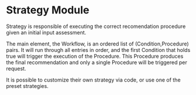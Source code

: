 # Strategy Module

Strategy is responsible of executing the correct recomendation procedure given an initial input assessment.

The main element, the Workflow, is an ordered list of (Condition,Procedure) pairs. It will run through
all entries in order, and the first Condition that holds true will trigger the execution of the Procedure.
This Procedure produces the final recommendation and only a single Procedure will be triggered per request.

It is possible to customize their own strategy via code, or use one of the preset strategies.
